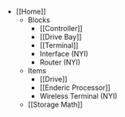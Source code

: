 * [[Home]]
  * Blocks
    * [[Controller]]
    * [[Drive Bay]]
    * [[Terminal]]
    * Interface (NYI)
    * Router (NYI)
  * Items
    * [[Drive]]
    * [[Enderic Processor]]
    * Wireless Terminal (NYI)
  * [[Storage Math]]